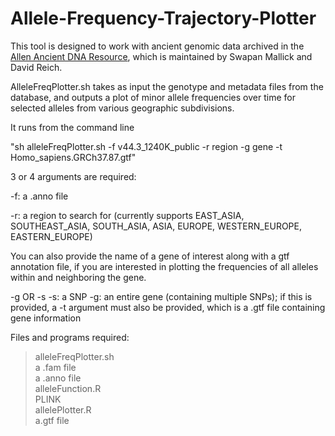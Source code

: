 # Allele-Frequency-Trajectory-Plotter

This tool is designed to work with ancient genomic data archived in the [Allen Ancient DNA Resource](https://reich.hms.harvard.edu/allen-ancient-dna-resource-aadr-downloadable-genotypes-present-day-and-ancient-dna-data), which is maintained by Swapan Mallick and David Reich.

AlleleFreqPlotter.sh takes as input the genotype and metadata files from the database, and outputs a plot of minor allele frequencies over time for selected alleles from various geographic subdivisions.

It runs from the command line 

"sh alleleFreqPlotter.sh -f v44.3_1240K_public -r region -g gene -t Homo_sapiens.GRCh37.87.gtf"

3 or 4 arguments are required:

-f: a .anno file

-r: a region to search for (currently supports EAST_ASIA, SOUTHEAST_ASIA, SOUTH_ASIA, ASIA, EUROPE, WESTERN_EUROPE, EASTERN_EUROPE)

You can also provide the name of a gene of interest along with a gtf annotation file, if you are interested in plotting the frequencies of all alleles within and neighboring the gene. 

-g OR -s
-s: a SNP
-g: an entire gene (containing multiple SNPs); if this is provided, a -t argument must also be provided, which is a .gtf file containing gene information

Files and programs required:<br/>
>alleleFreqPlotter.sh<br/>
a .fam file<br/>
a .anno file<br/>
alleleFunction.R<br/>
PLINK<br/>
allelePlotter.R<br/>
a.gtf file<br/>


